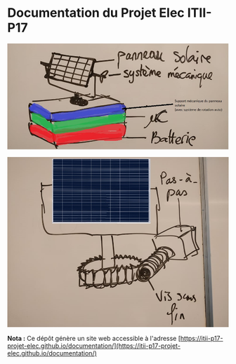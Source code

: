 # Documentation du Projet Elec ITII-P17

![schema chargeur complet](schemas/produit_final.jpg) 

![schema pilotage panneau](schemas/pilotage_panneau.jpg)

**__Nota :__** Ce dépôt génère un site web accessible à l'adresse [https://itii-p17-projet-elec.github.io/documentation/](https://itii-p17-projet-elec.github.io/documentation/)

